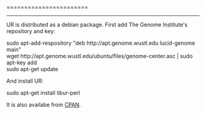 =======================

* * *

UR is distributed as a debian package.  First add The Genome Institute's repository and key:

<p class='terminal' markdown='1'>
sudo apt-add-respository "deb http://apt.genome.wustl.edu lucid-genome main"<br/>
wget http://apt.genome.wustl.edu/ubuntu/files/genome-center.asc | sudo apt-key add<br/>
sudo apt-get update<br/>
</p>

And install UR:

<p class='terminal' markdown='1'>
sudo apt-get install libur-perl
</p>

It is also availabe from [CPAN](http://search.cpan.org/search?mode=all&query=UR).
